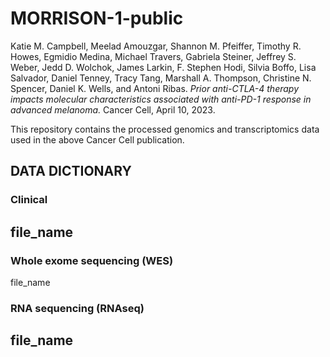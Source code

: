 # MORRISON-1-public
Katie M. Campbell, Meelad Amouzgar, Shannon M. Pfeiffer, Timothy R. Howes, Egmidio Medina, Michael Travers, Gabriela Steiner, Jeffrey S. Weber, Jedd D. Wolchok, James Larkin, F. Stephen Hodi, Silvia Boffo, Lisa Salvador, Daniel Tenney, Tracy Tang, Marshall A. Thompson, Christine N. Spencer, Daniel K. Wells, and Antoni Ribas. _Prior anti-CTLA-4 therapy impacts molecular characteristics associated with anti-PD-1 response in advanced melanoma._ Cancer Cell, April 10, 2023.

This repository contains the processed genomics and transcriptomics data used in the above Cancer Cell publication.

## DATA DICTIONARY
### Clinical
file_name
- 

### Whole exome sequencing (WES)
file_name

### RNA sequencing (RNAseq)
file_name
-
